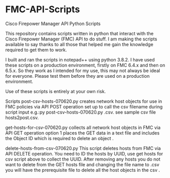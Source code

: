 # FMC-API-Scripts
Cisco Firepower Manager API Python Scripts

This repository contains scripts written in python that interact with the Cisco Firepower Manager (FMC) API to do stuff.
I am making the scripts available to say thanks to all those that helped me gain the knowledge required to get them to work.

I built and ran the scripts in notepad++ using python 3.8.2.
I have used these scripts on a production environment, firstly on FMC 6.4.x and then on 6.5.x. So they work as I intended for my use, this may not always be ideal for everyone. Please test them before they are used on a production environment.

Use of these scripts is entirely at your own risk.

Scripts
post-csv-hosts-070620.py
creates network host objects for use in FMC policies via API POST operation
set up to call the csv filename during script input e.g.:py post-csv-hosts-070620.py <hosts2post>.csv.
see sample csv file hosts2post.csv.

get-hosts-for-csv-070620.py
collects all network host objects in FMC via API GET operation
option 1 places the GET data in a text file and includes the Object ID which is required to delete an object .

delete-hosts-from-csv-070620.py
This script deletes hosts from FMC via API DELETE operation. You need to ID the hosts by UUID, use get hosts for csv script above to collect the UUID. After removing any hosts you do not want to delete from the GET hosts file and changing the file name to .csv you will have the prerequisite file to delete all the host objects in the csv .

